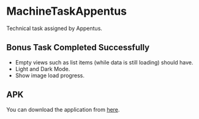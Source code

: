 # MachineTaskAppentus
Technical task assigned by Appentus.

## Bonus Task Completed Successfully
- Empty views such as list items (while data is still loading) should have.
- Light and Dark Mode.
- Show image load progress.

## APK
You can download the application from [here](https://pages.github.com/).
